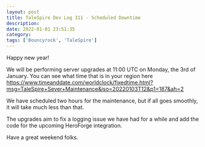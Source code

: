 ```yaml
---
layout: post
title: TaleSpire Dev Log 311 - Scheduled Downtime
description:
date: 2022-01-01 23:51:35
category:
tags: ['Bouncyrock', 'TaleSpire']
---
```


Happy new year!

We will be performing server upgrades at 11:00 UTC on Monday, the 3rd of January. You can see what time that is in your region here https://www.timeanddate.com/worldclock/fixedtime.html?msg=TaleSpire+Sever+Maintenance&iso=20220103T12&p1=187&ah=2

We have scheduled two hours for the maintenance, but if all goes smoothly, it will take much less than that.

The upgrades aim to fix a logging issue we have had for a while and add the code for the upcoming HeroForge integration.

Have a great weekend folks.
